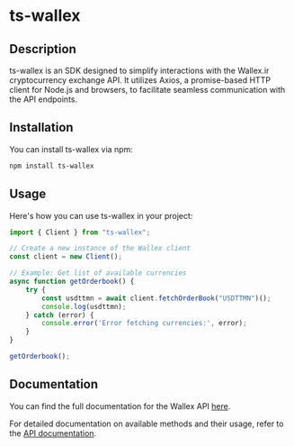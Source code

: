# ts-wallex

## Description
ts-wallex is an SDK designed to simplify interactions with the Wallex.ir cryptocurrency exchange API. It utilizes Axios, a promise-based HTTP client for Node.js and browsers, to facilitate seamless communication with the API endpoints.

## Installation
You can install ts-wallex via npm:

```bash
npm install ts-wallex
```

## Usage
Here's how you can use ts-wallex in your project:

```typescript
import { Client } from "ts-wallex";

// Create a new instance of the Wallex client
const client = new Client();

// Example: Get list of available currencies
async function getOrderbook() {
    try {
        const usdttmn = await client.fetchOrderBook("USDTTMN")();
        console.log(usdttmn);
    } catch (error) {
        console.error('Error fetching currencies:', error);
    }
}

getOrderbook();
```

## Documentation
You can find the full documentation for the Wallex API [here](https://api-docs.wallex.ir).

For detailed documentation on available methods and their usage, refer to the [API documentation](https://api-docs.wallex.ir).
